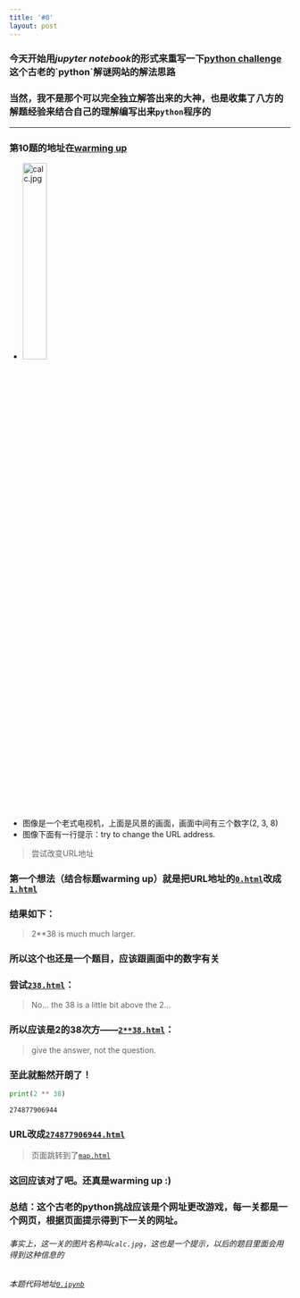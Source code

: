 ```yaml
---
title: '#0'
layout: post
---
```

### 今天开始用*jupyter notebook*的形式来重写一下[python challenge]("http://www.pythonchallenge.com")这个古老的`python`解谜网站的解法思路
### 当然，我不是那个可以完全独立解答出来的大神，也是收集了八方的解题经验来结合自己的理解编写出来`python`程序的

---
### 第<del>1</del>0题的地址在[warming up](http://www.pythonchallenge.com/pc/def/0.html "#0")
* <img src="http://www.pythonchallenge.com/pc/def/calc.jpg" alt="calc.jpg" width="30%" height="30%"/>
* 图像是一个老式电视机，上面是风景的画面，画面中间有三个数字(2, 3, 8)
* 图像下面有一行提示：try to change the URL address.
> 尝试改变URL地址

### 第一个想法（结合标题warming up）就是把URL地址的[`0.html`][0]改成[`1.html`][1]
### 结果如下：
> 2**38 is much much larger.

[0]: http://www.pythonchallenge.com/pc/def/0.html
[1]: http://www.pythonchallenge.com/pc/def/1.html

### 所以这个也还是一个题目，应该跟画面中的数字有关
### 尝试[`238.html`][2]：
> No... the 38 is a little bit above the 2...
### 所以应该是2的38次方——[`2**38.html`][3]：
> give the answer, not the question.
### 至此就豁然开朗了！

[2]: http://www.pythonchallenge.com/pc/def/238.html
[3]: http://www.pythonchallenge.com/pc/def/2**38.html


```python
print(2 ** 38)
```

    274877906944
    

### URL改成[`274877906944.html`](http://www.pythonchallenge.com/pc/def/274877906944.html)
> 页面跳转到了[`map.html`](http://www.pythonchallenge.com/pc/def/map.html)
### 这回应该对了吧。还真是warming up :)

### 总结：这个古老的python挑战应该是个网址更改游戏，每一关都是一个网页，根据页面提示得到下一关的网址。
###### 事实上，这一关的图片名称叫`calc.jpg`，这也是一个提示，以后的题目里面会用得到这种信息的
###### 本题代码地址[`0.ipynb`](https://github.com/StevenPZChan/pythonchallenge/blob/notebook/nbfiles/0.ipynb)